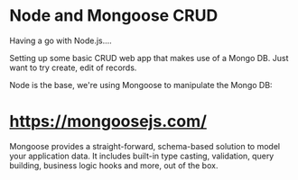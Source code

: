 # Node and Mongoose CRUD

Having a go with Node.js....

Setting up some basic CRUD web app that makes use of a Mongo DB. Just want to try create, edit of records. 


Node is the base, we're using Mongoose to manipulate the Mongo DB:

# https://mongoosejs.com/

Mongoose provides a straight-forward, schema-based solution to model your application data. It includes built-in type casting, validation, query building, business logic hooks and more, out of the box.



